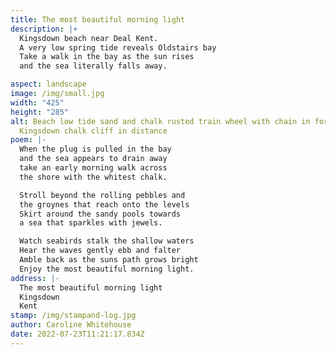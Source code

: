 ```yaml
---
title: The most beautiful morning light
description: |+
  Kingsdown beach near Deal Kent. 
  A very low spring tide reveals Oldstairs bay
  Take a walk in the bay as the sun rises
  and the sea literally falls away.

aspect: landscape
image: /img/small.jpg
width: "425"
height: "285"
alt: Beach low tide sand and chalk rusted train wheel with chain in foreground
  Kingsdown chalk cliff in distance
poem: |-
  When the plug is pulled in the bay 
  and the sea appears to drain away 
  take an early morning walk across 
  the shore with the whitest chalk.

  Stroll beyond the rolling pebbles and
  the groynes that reach onto the levels
  Skirt around the sandy pools towards
  a sea that sparkles with jewels.

  Watch seabirds stalk the shallow waters
  Hear the waves gently ebb and falter
  Amble back as the suns path grows bright
  Enjoy the most beautiful morning light.
address: |-
  The most beautiful morning light
  Kingsdown
  Kent
stamp: /img/stampand-log.jpg
author: Caroline Whitehouse
date: 2022-07-23T11:21:17.834Z
---
```

